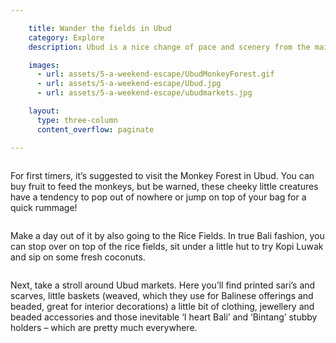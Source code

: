```yaml
---

    title: Wander the fields in Ubud
    category: Explore
    description: Ubud is a nice change of pace and scenery from the main strip of Kuta, Legian and Seminyak in Bali. Its refreshing greenery makes days more cool and relaxing when the weather gets hot and humid.

    images:
      - url: assets/5-a-weekend-escape/UbudMonkeyForest.gif
      - url: assets/5-a-weekend-escape/Ubud.jpg
      - url: assets/5-a-weekend-escape/ubudmarkets.jpg

    layout:
      type: three-column
      content_overflow: paginate

---
```


<img data-media-id="images:1" src="../assets/5-a-weekend-escape/UbudMonkeyForest.gif" alt="">

For first timers, it’s suggested to visit the Monkey Forest in Ubud. You can buy fruit to feed the monkeys, but be warned, these cheeky little creatures have a tendency to pop out of nowhere or  jump on top of your bag for a quick rummage!

<img data-media-id="images:2" src="../assets/5-a-weekend-escape/Ubud.jpg" alt="">

Make a day out of it by also going to the Rice Fields. In true Bali fashion, you can stop over on top of the rice fields, sit under a little hut to try Kopi Luwak and sip on some fresh coconuts.

<img data-media-id="images:3" src="../assets/5-a-weekend-escape/ubudmarkets.jpg" alt="">

Next, take a stroll around Ubud markets.  Here you’ll find printed sari’s and scarves, little baskets (weaved, which they use for Balinese offerings and beaded, great for interior decorations) a little bit of clothing, jewellery and beaded accessories and those inevitable ‘I heart Bali’ and ‘Bintang’ stubby holders – which are pretty much everywhere.
